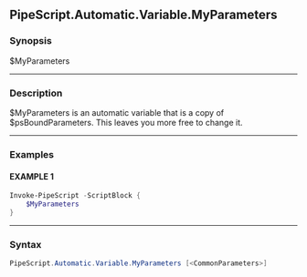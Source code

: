 PipeScript.Automatic.Variable.MyParameters
------------------------------------------




### Synopsis
$MyParameters



---


### Description

$MyParameters is an automatic variable that is a copy of $psBoundParameters.
This leaves you more free to change it.



---


### Examples
#### EXAMPLE 1
```PowerShell
Invoke-PipeScript -ScriptBlock {
    $MyParameters
}
```



---


### Syntax
```PowerShell
PipeScript.Automatic.Variable.MyParameters [<CommonParameters>]
```
